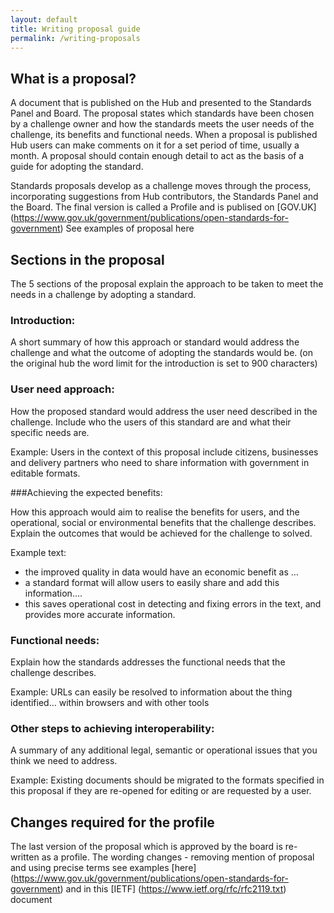 ```yaml
---
layout: default
title: Writing proposal guide
permalink: /writing-proposals
---
```


## What is a proposal?

A document that is published on the Hub and presented to the Standards Panel and Board. The proposal states which standards have been chosen by a challenge owner and how the standards meets the user needs of the challenge, its benefits and functional needs. When a proposal is published Hub users can make comments on it for a set period of time, usually a month. A proposal should contain enough detail to act as the basis of a guide for adopting the standard.

Standards proposals develop as a challenge moves through the process, incorporating suggestions from Hub contributors, the Standards Panel and the Board. The final version is called a Profile and is publised on [GOV.UK] (https://www.gov.uk/government/publications/open-standards-for-government) See examples of proposal here <link to new hub proposals folder>

## Sections in the proposal

The 5 sections of the proposal explain the approach to be taken to meet the needs in a challenge by adopting a standard.

### Introduction:

A short summary of how this approach or standard would address the challenge and what the outcome of adopting the standards would be. (on the original hub the word limit for the introduction is set to 900 characters)

### User need approach:

How the proposed standard would address the user need described in the challenge. 
Include who the users of this standard are and what their specific needs are.       

Example: Users in the context of this proposal include citizens, businesses and delivery partners who need to share information with government in editable formats.

###Achieving the expected benefits:

How this approach would aim to realise the benefits for users, and the operational, social or environmental benefits that the challenge describes.
Explain the outcomes that would be achieved for the challenge to solved.

Example text:

* the improved quality in data would have an economic benefit as …
* a standard format will allow users to easily share and add this information….
* this saves operational cost in detecting and fixing errors in the text, and provides more accurate information.

### Functional needs:

Explain how the standards addresses the functional needs that the challenge describes.

Example: URLs can easily be resolved to information about the thing identified... within browsers and with other tools

### Other steps to achieving interoperability:

A summary of any additional legal, semantic or operational issues that you think we need to address.

Example: Existing documents should be migrated to the formats specified in this proposal if they are re-opened for editing or are requested by a user.


## Changes required for the profile

The last version of the proposal which is approved by the board is re-written as a profile.
The wording changes - removing mention of proposal and using precise terms see examples [here] (https://www.gov.uk/government/publications/open-standards-for-government) and in this [IETF] (https://www.ietf.org/rfc/rfc2119.txt) document

